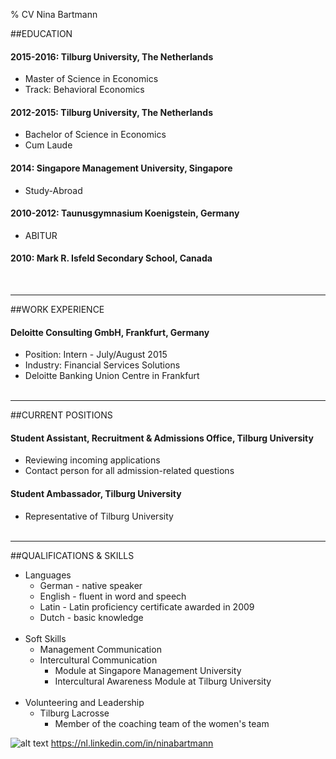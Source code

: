 % CV Nina Bartmann


##EDUCATION

#### 2015-2016: Tilburg University, The Netherlands   
* Master of Science in Economics						  
* Track: Behavioral Economics

#### 2012-2015: Tilburg University, The Netherlands
* Bachelor of Science in Economics
* Cum Laude

#### 2014: Singapore Management University, Singapore
* Study-Abroad

#### 2010-2012: Taunusgymnasium Koenigstein, Germany
* ABITUR

#### 2010: Mark R. Isfeld Secondary School, Canada
<br>										  

- - -

##WORK EXPERIENCE


#### Deloitte Consulting GmbH, Frankfurt, Germany
* Position: Intern - July/August 2015
* Industry: Financial Services Solutions
* Deloitte Banking Union Centre in Frankfurt
<br> <br>

- - -

##CURRENT POSITIONS

#### Student Assistant, Recruitment & Admissions Office, Tilburg University
* Reviewing incoming applications
* Contact person for all admission-related questions

#### Student Ambassador, Tilburg University
* Representative of Tilburg University
<br> <br>

- - -
##QUALIFICATIONS & SKILLS

* Languages
    * German - native speaker
    * English - fluent in word and speech
    * Latin - Latin proficiency certificate awarded in 2009
    * Dutch - basic knowledge
<br> <br>
* Soft Skills
    - Management Communication
    - Intercultural Communication
        - Module at Singapore Management University
        - Intercultural Awareness Module at Tilburg University
<br> <br>
* Volunteering and Leadership
    * Tilburg Lacrosse
    	- Member of the coaching team of the women's team

![alt text](https://encrypted-tbn0.gstatic.com/images?q=tbn:ANd9GcT6EyCtwJkYplwGOd8XmwoJHMENGD4lmw1O7HIlhK9DpLZ3ZSBi)
<https://nl.linkedin.com/in/ninabartmann>
